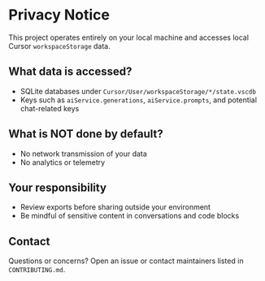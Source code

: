 # Privacy Notice

This project operates entirely on your local machine and accesses local Cursor `workspaceStorage` data.

## What data is accessed?
- SQLite databases under `Cursor/User/workspaceStorage/*/state.vscdb`
- Keys such as `aiService.generations`, `aiService.prompts`, and potential chat-related keys

## What is NOT done by default?
- No network transmission of your data
- No analytics or telemetry

## Your responsibility
- Review exports before sharing outside your environment
- Be mindful of sensitive content in conversations and code blocks

## Contact
Questions or concerns? Open an issue or contact maintainers listed in `CONTRIBUTING.md`.
